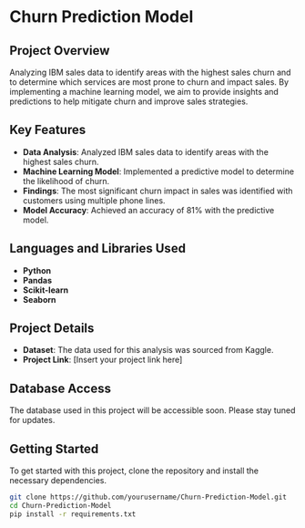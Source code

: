# Churn Prediction Model

## Project Overview

Analyzing IBM sales data to identify areas with the highest sales churn and to determine which services are most prone to churn and impact sales. By implementing a machine learning model, we aim to provide insights and predictions to help mitigate churn and improve sales strategies.

## Key Features

- **Data Analysis**: Analyzed IBM sales data to identify areas with the highest sales churn.
- **Machine Learning Model**: Implemented a predictive model to determine the likelihood of churn.
- **Findings**: The most significant churn impact in sales was identified with customers using multiple phone lines.
- **Model Accuracy**: Achieved an accuracy of 81% with the predictive model.

## Languages and Libraries Used

- **Python**
- **Pandas**
- **Scikit-learn**
- **Seaborn**

## Project Details

- **Dataset**: The data used for this analysis was sourced from Kaggle.
- **Project Link**: [Insert your project link here]

## Database Access

The database used in this project will be accessible soon. Please stay tuned for updates.

## Getting Started

To get started with this project, clone the repository and install the necessary dependencies.

```bash
git clone https://github.com/yourusername/Churn-Prediction-Model.git
cd Churn-Prediction-Model
pip install -r requirements.txt
